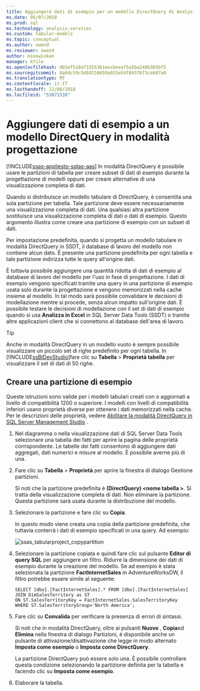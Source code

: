 ```yaml
---
title: Aggiungere dati di esempio per un modello DirectQuery di Analysis Services in modalità progettazione | Microsoft Docs
ms.date: 05/07/2018
ms.prod: sql
ms.technology: analysis-services
ms.custom: tabular-models
ms.topic: conceptual
ms.author: owend
ms.reviewer: owend
author: minewiskan
manager: kfile
ms.openlocfilehash: db5ef518a715553b1eecbeeaf5a5ba248b365bf5
ms.sourcegitcommit: 8a64c59c5d84150659a015e54f8937673cab87a0
ms.translationtype: MT
ms.contentlocale: it-IT
ms.lasthandoff: 12/08/2018
ms.locfileid: "53071538"
---
```

# <a name="add-sample-data-to-a-directquery-model-in-design-mode"></a>Aggiungere dati di esempio a un modello DirectQuery in modalità progettazione
[!INCLUDE[ssas-appliesto-sqlas-aas](../../includes/ssas-appliesto-sqlas-aas.md)]
 In modalità DirectQuery è possibile usare le partizioni di tabella per creare subset di dati di esempio durante la progettazione di modelli oppure per creare alternative di una visualizzazione completa di dati.
 
 Quando si distribuisce un modello tabulare di DirectQuery, è consentita una sola partizione per tabella. Tale partizione deve essere necessariamente una visualizzazione completa di dati. Una qualsiasi altra partizione sostituisce una visualizzazione completa di dati o dati di esempio. Questo argomento illustra come creare una partizione di esempio con un subset di dati.
 
 Per impostazione predefinita, quando si progetta un modello tabulare in modalità DirectQuery in SSDT, il database di lavoro del modello non contiene alcun dato. È presente una partizione predefinita per ogni tabella e tale partizione indirizza tutte le query all'origine dati. 
  
È tuttavia possibile aggiungere una quantità ridotta di dati di esempio al database di lavoro del modello per l'uso in fase di progettazione. I dati di esempio vengono specificati tramite una query in una partizione di esempio usata solo durante la progettazione e vengono memorizzati nella cache insieme al modello. In tal modo sarà possibile convalidare le decisioni di modellazione mentre si procede, senza alcun impatto sull'origine dati. È possibile testare le decisioni di modellazione con il set di dati di esempio quando si usa **Analizza in Excel** in SQL Server Data Tools (SSDT) o tramite altre applicazioni client che si connettono al database dell'area di lavoro.  
  
> [!TIP]  
>  Anche in modalità DirectQuery in un modello vuoto è sempre possibile visualizzare un piccolo set di righe predefinito per ogni tabella. In [!INCLUDE[ssBIDevStudio](../../includes/ssbidevstudio-md.md)]fare clic su **Tabella** > **Proprietà tabella** per visualizzare il set di dati di 50 righe.  
  
## <a name="create-a-sample-partition"></a>Creare una partizione di esempio
 Queste istruzioni sono valide per i modelli tabulari creati con o aggiornati a livello di compatibilità 1200 o superiore. I modelli con livelli di compatibilità inferiori usano proprietà diverse per ottenere i dati memorizzati nella cache. Per le descrizioni delle proprietà, vedere [Abilitare la modalità DirectQuery in SQL Server Management Studio](../../analysis-services/tabular-models/enable-directquery-mode-in-ssms.md) .  
  
1.  Nel diagramma o nella visualizzazione dati di SQL Server Data Tools selezionare una tabella dei fatti per aprire la pagina delle proprietà corrispondente. Le tabelle dei fatti consentono di aggiungere dati aggregati, dati numerici e misure al modello. È possibile averne più di una.  
  
2.  Fare clic su **Tabella** > **Proprietà** per aprire la finestra di dialogo Gestione partizioni.  
  
    Si noti che la partizione predefinita è **(DirectQuery) \<nome tabella >**. Si tratta della visualizzazione completa di dati. Non eliminare la partizione. Questa partizione sarà usata durante la distribuzione del modello.  
  
4.  Selezionare la partizione e fare clic su **Copia**.  

    In questo modo viene creata una copia della partizione predefinita, che tuttavia conterrà i dati di esempio specificati in una query. Ad esempio:
  
     ![ssas_tabularproject_copypartition](../../analysis-services/tabular-models/media/ssas-tabularproject-copypartition.jpg "ssas_tabularproject_copypartition")  
  
5.  Selezionare la partizione copiata e quindi fare clic sul pulsante **Editor di query SQL** per aggiungere un filtro. Ridurre la dimensione dei dati di esempio durante la creazione del modello. Se ad esempio è stata selezionata la partizione **FactInternetSales** in AdventureWorksDW, il filtro potrebbe essere simile al seguente:  
  
    ```  
    SELECT [dbo].[FactInternetSales].* FROM [dbo].[FactInternetSales]  
    JOIN DimSalesTerritory as ST  
    ON ST.SalesTerritoryKey = FactInternetSales.SalesTerritoryKey  
    WHERE ST.SalesTerritoryGroup='North America';  
    ```  
  
6.  Fare clic su **Convalida** per verificare la presenza di errori di sintassi.  
  
     Si noti che in modalità DirectQuery, oltre ai pulsanti **Nuovo** , **Copia**ed **Elimina** nella finestra di dialogo Partizioni, è disponibile anche un pulsante di attivazione/disattivazione che legge in modo alternato **Imposta come esempio** o **Imposta come DirectQuery**.  
  
     La partizione DirectQuery può essere solo una. È possibile controllare questa condizione selezionando la partizione definita per la tabella e facendo clic su **Imposta come esempio**.  
  
7.  Elaborare la tabella.  
  


  
  
